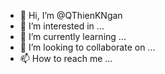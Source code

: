 - 👋 Hi, I’m @QThienKNgan
- 👀 I’m interested in ...
- 🌱 I’m currently learning ...
- 💞️ I’m looking to collaborate on ...
- 📫 How to reach me ...

<!---
QThienKNgan/QThienKNgan is a ✨ special ✨ repository because its `README.md` (this file) appears on your GitHub profile.
You can click the Preview link to take a look at your changes.
--->
